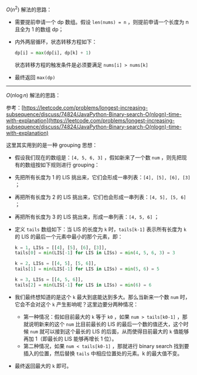 $O(n^2)$ 解法的思路：

- 需要提前申请一个 dp 数组。假设 `len(nums) = n` ，则提前申请一个长度为 n 且全为 1 的数组 dp；

- 内外两层循环，状态转移方程如下：

  ```python
  dp[i] = max(dp[i], dp[k] + 1)
  ```

  状态转移方程的触发条件是必须要满足 `nums[i] > nums[k]`

- 最终返回 `max(dp)`



****



$O(n\log n)$ 解法的思路：

参考：[https://leetcode.com/problems/longest-increasing-subsequence/discuss/74824/JavaPython-Binary-search-O(nlogn)-time-with-explanation](https://leetcode.com/problems/longest-increasing-subsequence/discuss/74824/JavaPython-Binary-search-O(nlogn)-time-with-explanation)



这里其实用到的是一种 grouping 思想：

- 假设我们现在的数组是：`[4, 5, 6, 3]` ，假如新来了一个数 `num` ，则先把现有的数组按如下规则进行 grouping：

- 先把所有长度为 1 的 LIS 挑出来，它们会形成一串列表：`[4], [5], [6], [3]` ；

- 再把所有长度为 2 的 LIS 挑出来，它们也会形成一串列表：`[4, 5], [5, 6]` ；

- 再把所有长度为 3 的 LIS 挑出来，形成一串列表：`[4, 5, 6]` ；

- 定义 `tails` 数组如下：当 LIS 的长度为 `k` 时，`tails[k-1]` 表示所有长度为 `k` 的 LIS 的最后一个元素中最小的那个元素，即：

  ```python
  k = 1, LISs = [[4], [5], [6], [3]], 
  tails[0] = min(LIS[-1] for LIS in LISs) = min(4, 5, 6, 3) = 3
  
  k = 2, LISs = [[4, 5], [5, 6]], 
  tails[1] = min(LIS[-1] for LIS in LISs) = min(5, 6) = 5
  
  k = 3, LISs = [[4, 5, 6]], 
  tails[2] = min(LIS[-1] for LIS in LISs) = min(6) = 6
  ```

- 我们最终想知道的是这个 `k` 最大到底能达到多大。那么当新来一个数 `num` 时，它会不会对这个 `k` 产生影响呢？这里边要分两种情况：

  - 第一种情况：假如目前最大的 `k` 等于 `k0` ，如果 `num > tails[k0-1]` ，那就说明新来的这个 `num` 比目前最长的 LIS 的最后一个数的值还大，这个时候 `num` 就可以接到这个最长的 LIS 的后面，从而使得目前最大的 `k` 值能够再加 1（即最长的 LIS 能够再增长 1 位）。
  - 第二种情况，如果 `num < tails[k0-1]` ，那就进行 binary search 找到要插入的位置，然后替换 `tails` 中相应位置处的元素。k 的最大值不变。

- 最终返回最大的 `k` 即可。